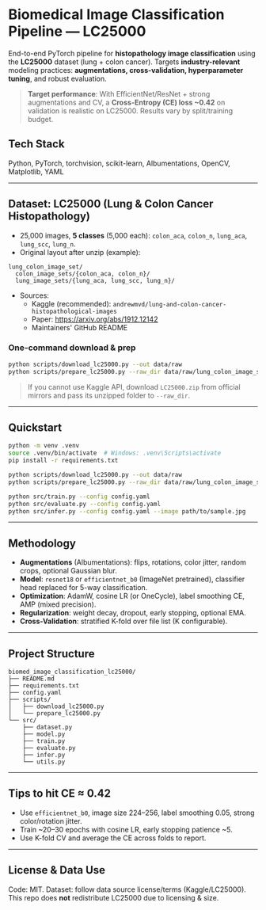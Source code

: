 # Biomedical Image Classification Pipeline — LC25000

End-to-end PyTorch pipeline for **histopathology image classification** using the **LC25000** dataset (lung + colon cancer).
Targets **industry-relevant** modeling practices: **augmentations, cross-validation, hyperparameter tuning**, and robust evaluation.

> **Target performance**: With EfficientNet/ResNet + strong augmentations and CV, a **Cross-Entropy (CE) loss ~0.42** on validation is realistic on LC25000. Results vary by split/training budget.

## Tech Stack
Python, PyTorch, torchvision, scikit-learn, Albumentations, OpenCV, Matplotlib, YAML

---

## Dataset: LC25000 (Lung & Colon Cancer Histopathology)
- 25,000 images, **5 classes** (5,000 each): `colon_aca`, `colon_n`, `lung_aca`, `lung_scc`, `lung_n`.
- Original layout after unzip (example):
```
lung_colon_image_set/
  colon_image_sets/{colon_aca, colon_n}/
  lung_image_sets/{lung_aca, lung_scc, lung_n}/
```
- Sources:
  - Kaggle (recommended): `andrewmvd/lung-and-colon-cancer-histopathological-images`
  - Paper: https://arxiv.org/abs/1912.12142
  - Maintainers' GitHub README

### One-command download & prep
```bash
python scripts/download_lc25000.py --out data/raw
python scripts/prepare_lc25000.py --raw_dir data/raw/lung_colon_image_set --out_dir data/lc25000 --val_ratio 0.1 --test_ratio 0.1
```

> If you cannot use Kaggle API, download `LC25000.zip` from official mirrors and pass its unzipped folder to `--raw_dir`.

---

## Quickstart
```bash
python -m venv .venv
source .venv/bin/activate  # Windows: .venv\Scripts\activate
pip install -r requirements.txt

python scripts/download_lc25000.py --out data/raw
python scripts/prepare_lc25000.py --raw_dir data/raw/lung_colon_image_set --out_dir data/lc25000

python src/train.py --config config.yaml
python src/evaluate.py --config config.yaml
python src/infer.py --config config.yaml --image path/to/sample.jpg
```

---

## Methodology
- **Augmentations** (Albumentations): flips, rotations, color jitter, random crops, optional Gaussian blur.
- **Model**: `resnet18` or `efficientnet_b0` (ImageNet pretrained), classifier head replaced for 5-way classification.
- **Optimization**: AdamW, cosine LR (or OneCycle), label smoothing CE, AMP (mixed precision).
- **Regularization**: weight decay, dropout, early stopping, optional EMA.
- **Cross-Validation**: stratified K-fold over file list (K configurable).

---

## Project Structure
```
biomed_image_classification_lc25000/
├── README.md
├── requirements.txt
├── config.yaml
├── scripts/
│   ├── download_lc25000.py
│   └── prepare_lc25000.py
└── src/
    ├── dataset.py
    ├── model.py
    ├── train.py
    ├── evaluate.py
    ├── infer.py
    └── utils.py
```

---

## Tips to hit CE ≈ 0.42
- Use `efficientnet_b0`, image size 224–256, label smoothing 0.05, strong color/rotation jitter.
- Train ~20–30 epochs with cosine LR, early stopping patience ~5.
- Use K-fold CV and average the CE across folds to report.

---

## License & Data Use
Code: MIT. Dataset: follow data source license/terms (Kaggle/LC25000). This repo does **not** redistribute LC25000 due to licensing & size.
